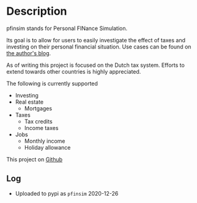 # Description

pfinsim stands for Personal FINance Simulation.

Its goal is to allow for users to easily investigate the effect of taxes and investing on their personal financial situation. Use cases can be found on [the author's blog](https://xgerrmann.github.io/geld-en-zo/).

As of writing this project is focused on the Dutch tax system. Efforts to extend towards other countries is highly appreciated.

The following is currently supported

* Investing
* Real estate
  * Mortgages
* Taxes
  * Tax credits
  * Income taxes
* Jobs
  * Monthly income
  * Holiday allowance



This project on [Github](https://github.com/xgerrmann/pfinsim)



## Log

* Uploaded to pypi as `pfinsim` 2020-12-26
